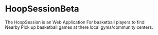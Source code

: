 # HoopSessionBeta
The HoopSession is an Web Application For basketball players to find Nearby Pick up basketball games at there local gyms/community centers. 
